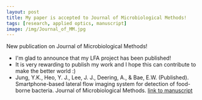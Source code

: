 ```yaml
---
layout: post
title: My paper is accepted to Journal of Microbiological Methods!
tags: [research, applied optics, manuscript]
image: /img/Journal_of_MM.jpg
---
```


New publication on Journal of Microbiological Methods!

* I'm glad to announce that my LFA project has been published!
* It is very rewarding to publish my work and I hope this can contribute to make the better world :)
* Jung, Y.K., Heo, Y. J., Lee, J. J., Deering, A., & Bae, E.W. (Published). Smartphone-based lateral flow imaging system for detection of food-borne bacteria. Journal of Microbiological Methods. [link to manuscript](https://doi.org/10.1016/j.mimet.2019.105800)






